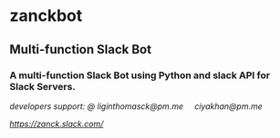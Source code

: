 # zanckbot

## Multi-function Slack Bot

### A multi-function Slack Bot using Python and slack API for Slack Servers.

_developers support: @ liginthomasck@pm.me_ &nbsp; &nbsp; _ciyakhan@pm.me_

_https://zanck.slack.com/_
